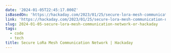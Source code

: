 ```yaml
---
date: '2024-01-05T22:45:17.000Z'
isBasedOn: 'https://hackaday.com/2023/01/25/secure-lora-mesh-communication-network/'
link: 'https://hackaday.com/2023/01/25/secure-lora-mesh-communication-network/'
slug: 2024-01-05-secure-lora-mesh-communication-network-or-hackaday
tags:
  - code
  - tech
title: Secure LoRa Mesh Communication Network | Hackaday
---
```


